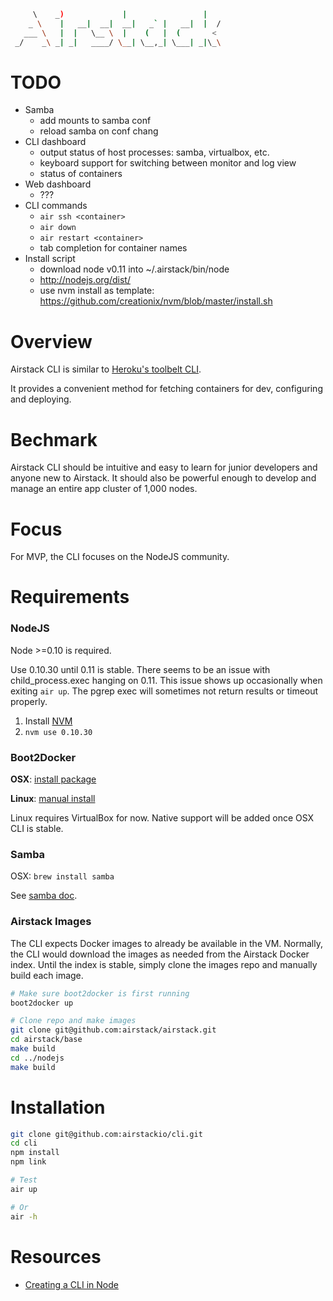 ```bash
     \    _)             |                 |
    _ \    |   __|  __|  __|   _` |   __|  |  /
   ___ \   |  |   \__ \  |    (   |  (       <
 _/    _\ _| _|   ____/ \__| \__,_| \___| _|\_\
```


# TODO

- Samba
  - add mounts to samba conf
  - reload samba on conf chang
- CLI dashboard
  - output status of host processes: samba, virtualbox, etc.
  - keyboard support for switching between monitor and log view
  - status of containers
- Web dashboard
  - ???
- CLI commands
  - `air ssh <container>`
  - `air down`
  - `air restart <container>`
  - tab completion for container names
- Install script
  - download node v0.11 into ~/.airstack/bin/node
  - http://nodejs.org/dist/
  - use nvm install as template: https://github.com/creationix/nvm/blob/master/install.sh



# Overview

Airstack CLI is similar to [Heroku's toolbelt CLI](https://toolbelt.heroku.com/).

It provides a convenient method for fetching containers for dev, configuring and deploying.


# Bechmark

Airstack CLI should be intuitive and easy to learn for junior developers and anyone new to Airstack.
It should also be powerful enough to develop and manage an entire app cluster of 1,000 nodes.


# Focus

For MVP, the CLI focuses on the NodeJS community.


# Requirements

### NodeJS

Node >=0.10 is required.

Use 0.10.30 until 0.11 is stable. There seems to be an issue with child_process.exec
hanging on 0.11. This issue shows up occasionally when exiting `air up`. The
pgrep exec will sometimes not return results or timeout properly.

1. Install [NVM](https://github.com/creationix/nvm)
2. `nvm use 0.10.30`

### Boot2Docker

**OSX**: [install package](http://docs.docker.com/installation/mac/)

**Linux**: [manual install](https://github.com/boot2docker/boot2docker#installation)

Linux requires VirtualBox for now. Native support will be added once
OSX CLI is stable.

### Samba

OSX: `brew install samba`

See [samba doc](https://github.com/airstack/docs/blob/master/samba.md).

### Airstack Images

The CLI expects Docker images to already be available in the VM.
Normally, the CLI would download the images as needed from the Airstack
Docker index. Until the index is stable, simply clone the images repo
and manually build each image.

```bash
# Make sure boot2docker is first running
boot2docker up

# Clone repo and make images
git clone git@github.com:airstack/airstack.git
cd airstack/base
make build
cd ../nodejs
make build
```


# Installation

```bash
git clone git@github.com:airstackio/cli.git
cd cli
npm install
npm link

# Test
air up

# Or
air -h
```


# Resources

* [Creating a CLI in Node](http://michaelbrooks.ca/deck/jsconf2013/)


